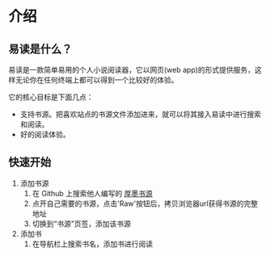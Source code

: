 # 介绍

## 易读是什么？

易读是一款简单易用的个人小说阅读器，它以网页(web app)的形式提供服务，这样无论你在任何终端上都可以得到一个比较好的体验。

它的核心目标是下面几点：

* 支持书源。把喜欢站点的书源文件添加进来，就可以将其接入易读中进行搜索和阅读。
* 好的阅读体验。

## 快速开始

1. 添加书源
   1. 在 Github 上搜索他人编写的 [厚墨书源](https://github.com/search?q=name+url+search+version+extension%3A.json+path%3A%2Fsources&type=Code)
   2. 点开自己需要的书源，点击'Raw'按钮后，拷贝浏览器url获得书源的完整地址
   3. 切换到“书源”页签，添加该书源
2. 添加书
   1. 在导航栏上搜索书名，添加书进行阅读
